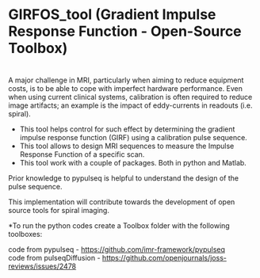 # GIRFOS_tool  (Gradient Impulse Response Function - Open-Source Toolbox)
# 

A major challenge in MRI, particularly when aiming to reduce equipment costs, is to be able to cope with imperfect hardware performance. Even when using current clinical systems, calibration is often required to reduce image artifacts; an example is the impact of eddy-currents in readouts (i.e. spiral). 

- This tool helps control for such effect by determining the gradient impulse response function (GIRF) using a calibration pulse sequence.
- This tool allows to design MRI sequences to measure the Impulse Response Function of a specific scan.
- This tool work with a couple of packages. Both in python and Matlab.

Prior knowledge to pypulseq is helpful to understand the design of the pulse sequence.

This implementation will contribute towards the development of open source tools for spiral imaging.

*To run the python codes create a Toolbox folder with the following toolboxes:

code from pypulseq - https://github.com/imr-framework/pypulseq       
code from pulseqDiffusion - https://github.com/openjournals/joss-reviews/issues/2478
